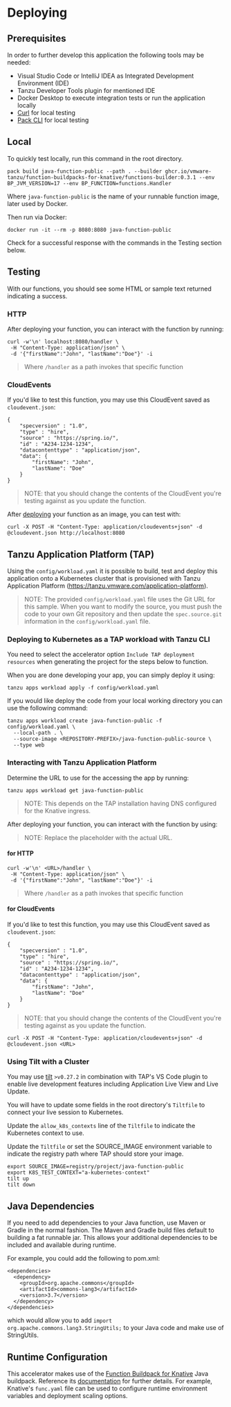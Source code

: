 # Deploying

## Prerequisites

In order to further develop this application the following tools may be needed:
- Visual Studio Code or IntelliJ IDEA as Integrated Development Environment (IDE)
- Tanzu Developer Tools plugin for mentioned IDE
- Docker Desktop to execute integration tests or run the application locally
- [Curl](https://curl.se/download.html) for local testing
- [Pack CLI](https://buildpacks.io/docs/tools/pack/) for local testing

## Local

To quickly test locally, run this command in the root directory.

```
pack build java-function-public --path . --builder ghcr.io/vmware-tanzu/function-buildpacks-for-knative/functions-builder:0.3.1 --env BP_JVM_VERSION=17 --env BP_FUNCTION=functions.Handler
```

Where `java-function-public` is the name of your runnable function image, later used by Docker.

Then run via Docker:

```
docker run -it --rm -p 8080:8080 java-function-public
```

Check for a successful response with the commands in the Testing section below.

## Testing

With our functions, you should see some HTML or sample text returned indicating a success.

### HTTP

After deploying your function, you can interact with the function by running:

```
curl -w'\n' localhost:8080/handler \
 -H "Content-Type: application/json" \
 -d '{"firstName":"John", "lastName":"Doe"}' -i
 ```

> Where `/handler` as a path invokes that specific function

### CloudEvents

If you'd like to test this function, you may use this CloudEvent saved as `cloudevent.json`:

```
{
    "specversion" : "1.0",
    "type" : "hire",
    "source" : "https://spring.io/",
    "id" : "A234-1234-1234",
    "datacontenttype" : "application/json",
    "data": {
        "firstName": "John",
        "lastName": "Doe"
    }
}
```

> NOTE: that you should change the contents of the CloudEvent you're testing against as you update the function.

After [deploying](https://github.com/vmware-tanzu/function-buildpacks-for-knative/blob/main/DEPLOYING.md) your function as an image, you can test with:

```
curl -X POST -H "Content-Type: application/cloudevents+json" -d @cloudevent.json http://localhost:8080
```

## Tanzu Application Platform (TAP)

Using the `config/workload.yaml` it is possible to build, test and deploy this application onto a
Kubernetes cluster that is provisioned with Tanzu Application Platform (https://tanzu.vmware.com/application-platform).

> NOTE: The provided `config/workload.yaml` file uses the Git URL for this sample. When you want to modify the source, you must push the code to your own Git repository and then update the `spec.source.git` information in the `config/workload.yaml` file.


### Deploying to Kubernetes as a TAP workload with Tanzu CLI

You need to select the accelerator option `Include TAP deployment resources` when generating the project for the steps below to function.

When you are done developing your app, you can simply deploy it using:

```
tanzu apps workload apply -f config/workload.yaml
```

If you would like deploy the code from your local working directory you can use the following command:

```
tanzu apps workload create java-function-public -f config/workload.yaml \
  --local-path . \
  --source-image <REPOSITORY-PREFIX>/java-function-public-source \
  --type web
```

### Interacting with Tanzu Application Platform

Determine the URL to use for the accessing the app by running:

```
tanzu apps workload get java-function-public
```

> NOTE: This depends on the TAP installation having DNS configured for the Knative ingress.

After deploying your function, you can interact with the function by using:

> NOTE: Replace the <URL> placeholder with the actual URL.

#### for HTTP

```
curl -w'\n' <URL>/handler \
 -H "Content-Type: application/json" \
 -d '{"firstName":"John", "lastName":"Doe"}' -i
 ```

> Where `/handler` as a path invokes that specific function

#### for CloudEvents

If you'd like to test this function, you may use this CloudEvent saved as `cloudevent.json`:

```
{
    "specversion" : "1.0",
    "type" : "hire",
    "source" : "https://spring.io/",
    "id" : "A234-1234-1234",
    "datacontenttype" : "application/json",
    "data": {
        "firstName": "John",
        "lastName": "Doe"
    }
}
```

> NOTE: that you should change the contents of the CloudEvent you're testing against as you update the function.

```
curl -X POST -H "Content-Type: application/cloudevents+json" -d @cloudevent.json <URL>
```

### Using Tilt with a Cluster

You may use [tilt](https://github.com/tilt-dev/tilt) `>v0.27.2` in combination with TAP's VS Code plugin to enable live development features including Application Live View and Live Update.

You will have to update some fields in the root directory's `Tiltfile` to connect your live session to Kubernetes.

Update the `allow_k8s_contexts` line of the `Tiltfile` to indicate the Kubernetes context to use. 

Update the `Tiltfile` or set the SOURCE_IMAGE environment variable to indicate the registry path where TAP should store your image. 

```
export SOURCE_IMAGE=registry/project/java-function-public
export K8S_TEST_CONTEXT="a-kubernetes-context"
tilt up
tilt down
```

## Java Dependencies

If you need to add dependencies to your Java function, use Maven or Gradle in the normal fashion.  The Maven and Gradle build files default to building a fat runnable jar.  This allows your additional dependencies to be included and available during runtime. 

For example, you could add the following to pom.xml:

```
<dependencies>
  <dependency>
    <groupId>org.apache.commons</groupId>
    <artifactId>commons-lang3</artifactId>
    <version>3.7</version>
  </dependency>
</dependencies>
```

which would allow you to add `import org.apache.commons.lang3.StringUtils;` to your Java code and make use of StringUtils.

## Runtime Configuration

This accelerator makes use of the
[Function Buildpack for Knative](https://github.com/vmware-tanzu/function-buildpacks-for-knative) Java buildpack.
Reference its [documentation](https://github.com/vmware-tanzu/function-buildpacks-for-knative/tree/main/buildpacks/java) for
further details.  For example, Knative's `func.yaml` file can be used to configure runtime environment variables and deployment scaling options. 

